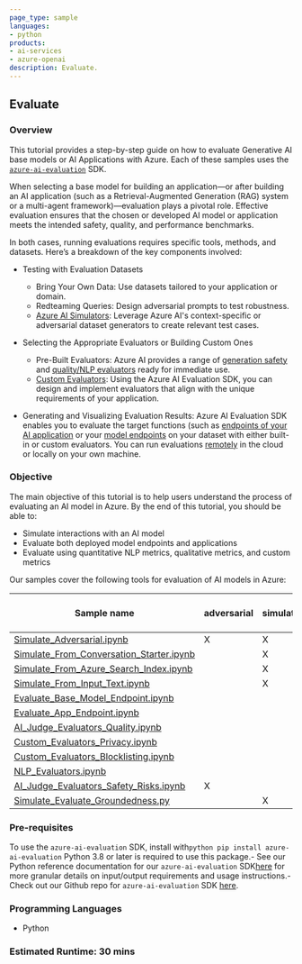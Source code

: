 ```yaml
---
page_type: sample
languages:
- python
products:
- ai-services
- azure-openai
description: Evaluate.
---
```


## Evaluate

### Overview

This tutorial provides a step-by-step guide on how to evaluate Generative AI base models or AI Applications with Azure. Each of these samples uses the [`azure-ai-evaluation`](https://learn.microsoft.com/en-us/azure/ai-studio/how-to/develop/evaluate-sdk) SDK. 

When selecting a base model for building an application—or after building an AI application (such as a Retrieval-Augmented Generation (RAG) system or a multi-agent framework)—evaluation plays a pivotal role. Effective evaluation ensures that the chosen or developed AI model or application meets the intended safety, quality, and performance benchmarks.

In both cases, running evaluations requires specific tools, methods, and datasets. Here’s a breakdown of the key components involved:

* Testing with Evaluation Datasets

    - Bring Your Own Data: Use datasets tailored to your application or domain.
    - Redteaming Queries: Design adversarial prompts to test robustness.
    - [Azure AI Simulators](Simulators/): Leverage Azure AI's context-specific or adversarial dataset generators to create relevant test cases.

* Selecting the Appropriate Evaluators or Building Custom Ones

    - Pre-Built Evaluators: Azure AI provides a range of [generation safety](Supported_Evaluation_Metrics/AI_Judge_Evaluators_Safety_Risks/) and [quality/NLP evaluators](Supported_Evaluation_Metrics/AI_Judge_Evaluators_Quality/) ready for immediate use.
    - [Custom Evaluators](Supported_Evaluation_Metrics/Custom_Evaluators/): Using the Azure AI Evaluation SDK, you can design and implement evaluators that align with the unique requirements of your application.

* Generating and Visualizing Evaluation Results: Azure AI Evaluation SDK enables you to evaluate the target functions (such as [endpoints of your AI application](Supported_Evaluation_Targets/Evaluate_App_Endpoint/) or your [model endpoints](Supported_Evaluation_Targets/Evaluate_Base_Model_Endpoint/) on your dataset with either built-in or custom evaluators. You can run evaluations [remotely](Supported_Evaluation_Targets/Evaluate_On_Cloud/) in the cloud or locally on your own machine.

### Objective

The main objective of this tutorial is to help users understand the process of evaluating an AI model in Azure. By the end of this tutorial, you should be able to:

 - Simulate interactions with an AI model 
 - Evaluate both deployed model endpoints and applications
 - Evaluate using quantitative NLP metrics, qualitative metrics, and custom metrics

 Our samples cover the following tools for evaluation of AI models in Azure:  

| Sample name                            | adversarial | simulator | conversation starter | index | raw text | against model endpoint | against app | qualitative metrics | custom metrics | quantitative NLP metrics |
|----------------------------------------|-------------|-----------|---------------------|-------|----------|-----------------------|-------------|---------------------|----------------|----------------------|
| [Simulate_Adversarial.ipynb](Simulators/Simulate_Adversarial_Data/Simulate_Adversarial.ipynb)           | X           | X         |                     |      |          | X                      |             |                     |                |                      |
| [Simulate_From_Conversation_Starter.ipynb](Simulators/Simulate_Context-Relevant_Data/Simulate_From_Conversation_Starter/Simulate_From_Conversation_Starter.ipynb)   |             | X         | X                   |       |         | X                      |             |                     |                |                      |
| [Simulate_From_Azure_Search_Index.ipynb](Simulators/Simulate_Context-Relevant_Data/Simulate_From_Azure_Search_Index/Simulate_From_Azure_Search_Index.ipynb)            |             | X         |                     | X     |          | X                      |             |                     |                |                      |
| [Simulate_From_Input_Text.ipynb](Simulators/Simulate_Context-Relevant_Data/Simulate_From_Input_Text/Simulate_From_Input_Text.ipynb)             |             | X         |                     |       | X        | X                     |             |                     |                |                      |
| [Evaluate_Base_Model_Endpoint.ipynb](Supported_Evaluation_Targets/Evaluate_Base_Model_Endpoint/Evaluate_Base_Model_Endpoint.ipynb)              |             |           |                     |      |          | X                      |            | X                    |                |                      |
| [Evaluate_App_Endpoint.ipynb](Supported_Evaluation_Targets/Evaluate_App_Endpoint/Evaluate_App_Endpoint.ipynb)                    |             |           |                     |       |         |                       | X           | X                    |                |                      |
| [AI_Judge_Evaluators_Quality.ipynb](Supported_Evaluation_Metrics/AI_Judge_Evaluators_Quality/AI_Judge_Evaluators_Quality.ipynb)            |             |           |                     |       |         | X                      |            | X                    |                |                      |
| [Custom_Evaluators_Privacy.ipynb](Supported_Evaluation_Metrics/Custom_Evaluators/Custom_Evaluators_Privacy/Custom_Evaluators_Privacy.ipynb)                |             |           |                     |       |         | X                      |            |                     | X               |                      |
| [Custom_Evaluators_Blocklisting.ipynb](Supported_Evaluation_Metrics/Custom_Evaluators/Custom_Evaluators_Blocklisting/Custom_Evaluators_Blocklisting.ipynb)                |             |           |                     |       |         | X                      |            |                     | X               |                      |
| [NLP_Evaluators.ipynb](Supported_Evaluation_Metrics/NLP_Evaluators/NLP_Evaluators.ipynb)            |             |           |                     |       |         | X                      |             |                     |               | X                     |
| [AI_Judge_Evaluators_Safety_Risks.ipynb](Supported_Evaluation_Metrics/AI_Judge_Evaluators_Safety_Risks/AI_Judge_Evaluators_Safety_Risks_Text.ipynb)            | X           |           |                     |       |          | X                     |             |                     |                |                      |
| [Simulate_Evaluate_Groundedness.py](Simulators/Simulate_Evaluate_Groundedness/Simulate_Evaluate_Groundedness.ipynb)      |             | X         |                     |      | X        | X                     |             | X                    |                |                    |



### Pre-requisites
To use the `azure-ai-evaluation` SDK, install with```python pip install azure-ai-evaluation``` Python 3.8 or later is required to use this package.- See our Python reference documentation for our `azure-ai-evaluation` SDK[here](https://aka.ms/azureaieval-python-ref) for more granular details on input/output requirements and usage instructions.- Check out our Github repo for `azure-ai-evaluation` SDK [here](https://github.com/Azure/azure-sdk-for-python/tree/main/sdk/evaluation/azure-ai-evaluation). 


### Programming Languages
 - Python

### Estimated Runtime: 30 mins
